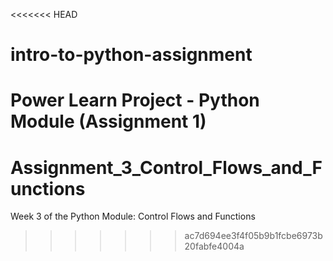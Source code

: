 <<<<<<< HEAD
# intro-to-python-assignment
Power Learn Project - Python Module (Assignment 1)
=======
# Assignment_3_Control_Flows_and_Functions
Week 3 of the Python Module: Control Flows and Functions
>>>>>>> ac7d694ee3f4f05b9b1fcbe6973b20fabfe4004a

